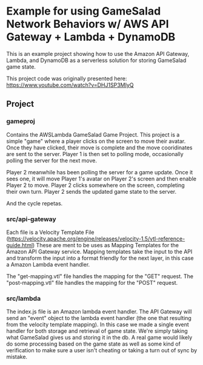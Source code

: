 # Example for using GameSalad Network Behaviors w/ AWS API Gateway +  Lambda + DynamoDB

This is an example project showing how to use the Amazon API Gateway, Lambda, and DynamoDB as a serverless solution
for storing GameSalad game state.

This project code was originally presented here: https://www.youtube.com/watch?v=DHJ1SP3MIyQ

## Project
### gameproj
Contains the AWSLambda GameSalad Game Project.  This project is a simple "game" where a player clicks on the screen 
to move their avatar.  Once they have clicked, their move is complete and the move cooridinates are sent to the server.
Player 1 is then set to polling mode, occasionally polling the server for the next move.  

Player 2 meanwhile has been polling the server for a game update. Once it sees one, it will move Player 1's avatar on
Player 2's screen and then enable Player 2 to move. Player 2 clicks somewhere on the screen, completing their own turn. 
Player 2 sends the updated game state to the server.

And the cycle repetas.


### src/api-gateway
Each file is a Velocity Template File (https://velocity.apache.org/engine/releases/velocity-1.5/vtl-reference-guide.html)
These are ment to be uses as Mapping Templates for the Amazon API Gateway service. 
Mapping templates take the input to the API and transform the input
into a format friendly for the next layer, in this case a Amazon Lambda event handler.

The "get-mapping.vtl" file handles the mapping for the "GET" request.
The "post-mapping.vtl" file handles the mapping for the "POST" request.

### src/lambda
The index.js file is an Amazon lambda event handler. The API Gateway will send an "event" object to the 
lambda event handler (the one that resulting from the velocity template mapping).  In this case we made a single 
event handler for both storage and retrieval of game state. We're simply taking what GameSalad gives us and
storing it in the db.  A real game would likely do some processing based on the game state as well as some kind
of verification to make sure a user isn't cheating or taking a turn out of sync by mistake.
